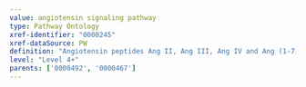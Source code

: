 ```yaml
---
value: angiotensin signaling pathway
type: Pathway Ontology
xref-identifier: "0000245"
xref-dataSource: PW
definition: "Angiotensin peptides Ang II, Ang III, Ang IV and Ang (1-7) generated from a single precursor protein - angiotensinogen - regulate an array of physiological and pathophysiological processes."
level: "Level 4+"
parents: ['0000492', '0000467']
---
```

